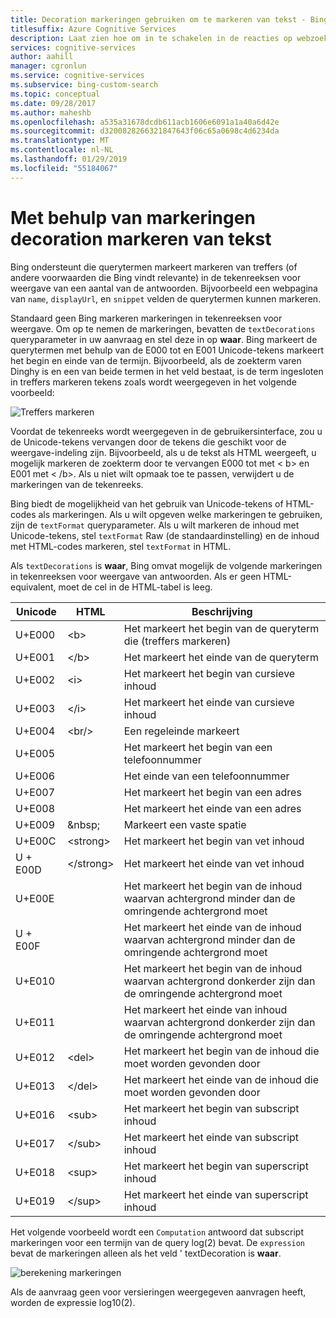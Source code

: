 ```yaml
---
title: Decoration markeringen gebruiken om te markeren van tekst - Bing Custom Search
titlesuffix: Azure Cognitive Services
description: Laat zien hoe om in te schakelen in de reacties op webzoekopdrachten grafische tekstelementen.
services: cognitive-services
author: aahill
manager: cgronlun
ms.service: cognitive-services
ms.subservice: bing-custom-search
ms.topic: conceptual
ms.date: 09/28/2017
ms.author: maheshb
ms.openlocfilehash: a535a31678dcdb611acb1606e6091a1a40a6d42e
ms.sourcegitcommit: d3200828266321847643f06c65a0698c4d6234da
ms.translationtype: MT
ms.contentlocale: nl-NL
ms.lasthandoff: 01/29/2019
ms.locfileid: "55184067"
---
```

# <a name="using-decoration-markers-to-highlight-text"></a>Met behulp van markeringen decoration markeren van tekst

Bing ondersteunt die querytermen markeert markeren van treffers (of andere voorwaarden die Bing vindt relevante) in de tekenreeksen voor weergave van een aantal van de antwoorden. Bijvoorbeeld een webpagina van `name`, `displayUrl`, en `snippet` velden de querytermen kunnen markeren.

Standaard geen Bing markeren markeringen in tekenreeksen voor weergave. Om op te nemen de markeringen, bevatten de `textDecorations` queryparameter in uw aanvraag en stel deze in op **waar**. Bing markeert de querytermen met behulp van de E000 tot en E001 Unicode-tekens markeert het begin en einde van de termijn. Bijvoorbeeld, als de zoekterm varen Dinghy is en een van beide termen in het veld bestaat, is de term ingesloten in treffers markeren tekens zoals wordt weergegeven in het volgende voorbeeld:  
  
![Treffers markeren](./media/bing-hit-highlighting.PNG) 

Voordat de tekenreeks wordt weergegeven in de gebruikersinterface, zou u de Unicode-tekens vervangen door de tekens die geschikt voor de weergave-indeling zijn. Bijvoorbeeld, als u de tekst als HTML weergeeft, u mogelijk markeren de zoekterm door te vervangen E000 tot met < b\> en E001 met < /b\>. Als u niet wilt opmaak toe te passen, verwijdert u de markeringen van de tekenreeks. 

Bing biedt de mogelijkheid van het gebruik van Unicode-tekens of HTML-codes als markeringen. Als u wilt opgeven welke markeringen te gebruiken, zijn de `textFormat` queryparameter. Als u wilt markeren de inhoud met Unicode-tekens, stel `textFormat` Raw (de standaardinstelling) en de inhoud met HTML-codes markeren, stel `textFormat` in HTML. 
  
Als `textDecorations` is **waar**, Bing omvat mogelijk de volgende markeringen in tekenreeksen voor weergave van antwoorden. Als er geen HTML-equivalent, moet de cel in de HTML-tabel is leeg.

|Unicode|HTML|Beschrijving
|-|-|-
|U+E000|\<b>|Het markeert het begin van de queryterm die (treffers markeren)
|U+E001|\</b>|Het markeert het einde van de queryterm
|U+E002|\<i>|Het markeert het begin van cursieve inhoud 
|U+E003|\</i>|Het markeert het einde van cursieve inhoud
|U+E004|\<br/>|Een regeleinde markeert
|U+E005||Het markeert het begin van een telefoonnummer
|U+E006||Het einde van een telefoonnummer
|U+E007||Het markeert het begin van een adres
|U+E008||Het markeert het einde van een adres
|U+E009|\&nbsp;|Markeert een vaste spatie
|U+E00C|\<strong>|Het markeert het begin van vet inhoud
|U + E00D|\</strong>|Het markeert het einde van vet inhoud
|U+E00E||Het markeert het begin van de inhoud waarvan achtergrond minder dan de omringende achtergrond moet
|U + E00F||Het markeert het einde van de inhoud waarvan achtergrond minder dan de omringende achtergrond moet
|U+E010||Het markeert het begin van de inhoud waarvan achtergrond donkerder zijn dan de omringende achtergrond moet
|U+E011||Het markeert het einde van inhoud waarvan achtergrond donkerder zijn dan de omringende achtergrond moet
|U+E012|\<del>|Het markeert het begin van de inhoud die moet worden gevonden door
|U+E013|\</del>|Het markeert het einde van de inhoud die moet worden gevonden door
|U+E016|\<sub>|Het markeert het begin van subscript inhoud
|U+E017|\</sub>|Het markeert het einde van subscript inhoud
|U+E018|\<sup>|Het markeert het begin van superscript inhoud
|U+E019|\</sup>|Het markeert het einde van superscript inhoud

Het volgende voorbeeld wordt een `Computation` antwoord dat subscript markeringen voor een termijn van de query log(2) bevat. De `expression` bevat de markeringen alleen als het veld ' textDecoration is **waar**.

![berekening markeringen](./media/bing-markers-computation.PNG) 

Als de aanvraag geen voor versieringen weergegeven aanvragen heeft, worden de expressie log10(2). 
  
